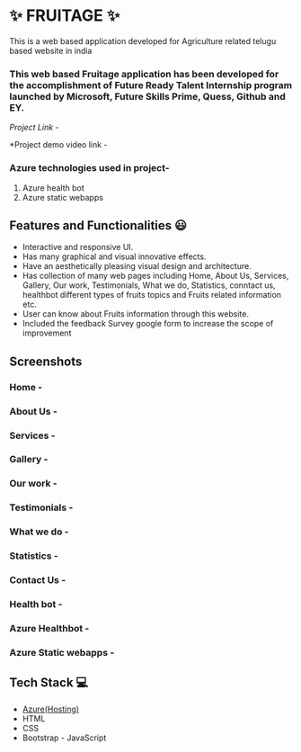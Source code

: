 # ✨ FRUITAGE  ✨

This is a web based application developed for Agriculture related telugu based website in india

### This web based Fruitage application has been developed for the accomplishment of Future Ready Talent Internship program launched by Microsoft, Future Skills Prime, Quess, Github and EY.


*Project Link* -

*Project demo video link  -




### Azure technologies used in project-

1. Azure health bot
2. Azure static webapps










## Features and Functionalities 😃

- Interactive and responsive UI.
- Has many graphical and visual innovative effects.
- Have an aesthetically pleasing visual design and architecture.
- Has collection of many web pages including Home, About Us, Services, Gallery, Our work, Testimonials, What we do, Statistics, conntact us, healthbot different   types of fruits topics and Fruits related information etc.
- User can know about Fruits information through this website.
- Included the feedback Survey google form to increase the scope of improvement 

## Screenshots













### Home  -















### About Us  -





















### Services  -


























### Gallery  -
































### Our work  -



































### Testimonials  -






































### What we do  -











































### Statistics  -


































### Contact Us  -



























### Health bot  -







































### Azure Healthbot  -











































### Azure Static webapps  -




## Tech Stack 💻

- [Azure(Hosting)](https://azure.microsoft.com/en-in/features/azure-portal/)
- HTML
- CSS
- Bootstrap
- JavaScript
